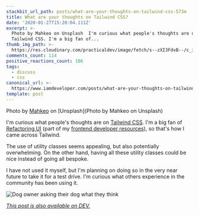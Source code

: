 ```yaml
---
stackbit_url_path: posts/what-are-your-thoughts-on-tailwind-css-573m
title: What are your thoughts on Tailwind CSS?
date: '2020-01-27T15:20:04.111Z'
excerpt: >-
  Photo by Mahkeo on Unsplash  I'm curious what people's thoughts are on
  Tailwind CSS. I'm a big fan of...
thumb_img_path: >-
  https://res.cloudinary.com/practicaldev/image/fetch/s--zXI3FdvB--/c_imagga_scale,f_auto,fl_progressive,h_420,q_auto,w_1000/https://thepracticaldev.s3.amazonaws.com/i/6ec38a7pi1y0msny4tv0.jpg
comments_count: 114
positive_reactions_count: 106
tags:
  - discuss
  - css
canonical_url: >-
  https://www.iamdeveloper.com/posts/what-are-your-thoughts-on-tailwind-css-573m/
template: post
---
```

Photo by [Mahkeo](https://unsplash.com/@mahkeo?utm_source=unsplash&utm_medium=referral&utm_content=creditCopyText) on [Unsplash](Photo by Mahkeo on Unsplash)

I'm curious what people's thoughts are on [Tailwind CSS](https://tailwindcss.com). I'm a big fan of [Refactoring UI](https://refactoringui.com/) (part of my [frontend developer resources](https://dev.to/nickytonline/frontend-developer-resources-246j)), so that's how I came across Tailwind.

The use of utility classes seems appealing, but also potentially overwhelming. On the other hand, having all these utility classes could be nice instead of going all bespoke.

I have not used it myself, but I'm planning on doing so in the very near future to take it for a test drive. I'm curious what others experience in the community has been using it.

![Dog owner asking their dog what they think](https://media.giphy.com/media/ehPJStXAXeHEBD18M5/giphy.gif)



*[This post is also available on DEV.](https://dev.to/nickytonline/what-are-your-thoughts-on-tailwind-css-573m)*


<script>
const parent = document.getElementsByTagName('head')[0];
const script = document.createElement('script');
script.type = 'text/javascript';
script.src = 'https://cdnjs.cloudflare.com/ajax/libs/iframe-resizer/4.1.1/iframeResizer.min.js';
script.charset = 'utf-8';
script.onload = function() {
    window.iFrameResize({}, '.liquidTag');
};
parent.appendChild(script);
</script>    
